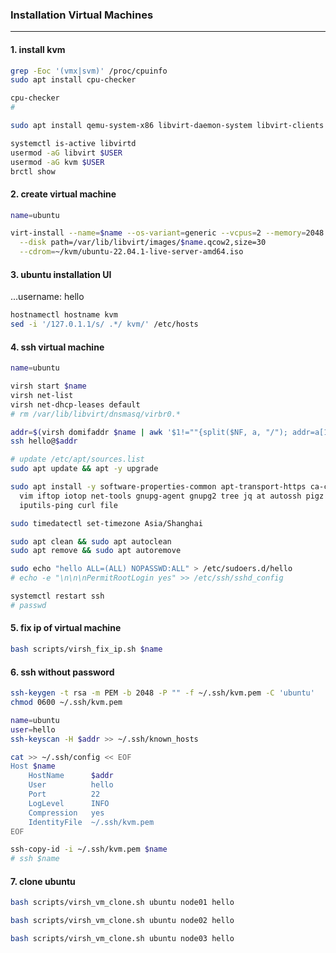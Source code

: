 ### Installation Virtual Machines
---

#### 1. install kvm
```bash
grep -Eoc '(vmx|svm)' /proc/cpuinfo
sudo apt install cpu-checker

cpu-checker
# 

sudo apt install qemu-system-x86 libvirt-daemon-system libvirt-clients bridge-utils virtinst virt-manager

systemctl is-active libvirtd
usermod -aG libvirt $USER
usermod -aG kvm $USER
brctl show
```

#### 2. create virtual machine
```bash
name=ubuntu

virt-install --name=$name --os-variant=generic --vcpus=2 --memory=2048 \
  --disk path=/var/lib/libvirt/images/$name.qcow2,size=30              \
  --cdrom=~/kvm/ubuntu-22.04.1-live-server-amd64.iso
```

#### 3. ubuntu installation UI
...username: hello
```bash
hostnamectl hostname kvm
sed -i '/127.0.1.1/s/ .*/ kvm/' /etc/hosts
```

#### 4. ssh virtual machine
```bash
name=ubuntu

virsh start $name
virsh net-list
virsh net-dhcp-leases default
# rm /var/lib/libvirt/dnsmasq/virbr0.*

addr=$(virsh domifaddr $name | awk '$1!=""{split($NF, a, "/"); addr=a[1]} END{print addr}')
ssh hello@$addr

# update /etc/apt/sources.list
sudo apt update && apt -y upgrade

sudo apt install -y software-properties-common apt-transport-https ca-certificates \
  vim iftop iotop net-tools gnupg-agent gnupg2 tree jq at autossh pigz        \
  iputils-ping curl file

sudo timedatectl set-timezone Asia/Shanghai

sudo apt clean && sudo apt autoclean
sudo apt remove && sudo apt autoremove

sudo echo "hello ALL=(ALL) NOPASSWD:ALL" > /etc/sudoers.d/hello 
# echo -e "\n\n\nPermitRootLogin yes" >> /etc/ssh/sshd_config

systemctl restart ssh
# passwd
```

#### 5. fix ip of virtual machine
```bash
bash scripts/virsh_fix_ip.sh $name
```

#### 6. ssh without password
```bash
ssh-keygen -t rsa -m PEM -b 2048 -P "" -f ~/.ssh/kvm.pem -C 'ubuntu'
chmod 0600 ~/.ssh/kvm.pem

name=ubuntu
user=hello
ssh-keyscan -H $addr >> ~/.ssh/known_hosts

cat >> ~/.ssh/config << EOF
Host $name
    HostName      $addr
    User          hello
    Port          22
    LogLevel      INFO
    Compression   yes
    IdentityFile  ~/.ssh/kvm.pem
EOF

ssh-copy-id -i ~/.ssh/kvm.pem $name
# ssh $name
```

#### 7. clone ubuntu
```bash
bash scripts/virsh_vm_clone.sh ubuntu node01 hello

bash scripts/virsh_vm_clone.sh ubuntu node02 hello

bash scripts/virsh_vm_clone.sh ubuntu node03 hello
```
